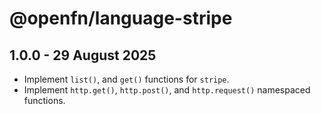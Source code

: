 # @openfn/language-stripe

## 1.0.0 - 29 August 2025

- Implement `list()`, and  `get()` functions for `stripe`.
- Implement `http.get()`, `http.post()`, and `http.request()`  namespaced functions.
